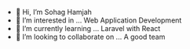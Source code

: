 - 👋 Hi, I’m Sohag Hamjah
- 👀 I’m interested in ... Web Application Development
- 🌱 I’m currently learning ... Laravel with React 
- 💞️ I’m looking to collaborate on ... A good team
<!---
mamurjor-sohag/mamurjor-sohag is a ✨ special ✨ repository because its `README.md` (this file) appears on your GitHub profile.
You can click the Preview link to take a look at your changes.
--->
